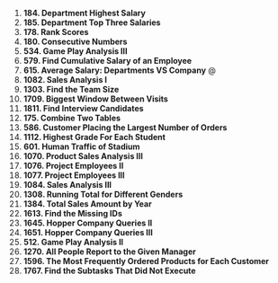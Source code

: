 1. **184. Department Highest Salary**
2. **185. Department Top Three Salaries**
3. **178. Rank Scores**
4. **180. Consecutive Numbers**
5. **534. Game Play Analysis III**
6. **579. Find Cumulative Salary of an Employee**
7. **615. Average Salary: Departments VS Company** @
8. **1082. Sales Analysis I**
9. **1303. Find the Team Size**
10. **1709. Biggest Window Between Visits**
11. **1811. Find Interview Candidates**
12. **175. Combine Two Tables**
13. **586. Customer Placing the Largest Number of Orders**
14. **1112. Highest Grade For Each Student**
15. **601. Human Traffic of Stadium**
16. **1070. Product Sales Analysis III**
17. **1076. Project Employees II**
18. **1077. Project Employees III**
19. **1084. Sales Analysis III**
20. **1308. Running Total for Different Genders**
21. **1384. Total Sales Amount by Year**
22. **1613. Find the Missing IDs**
23. **1645. Hopper Company Queries II**
24. **1651. Hopper Company Queries III**
25. **512. Game Play Analysis II**
26. **1270. All People Report to the Given Manager**
27. **1596. The Most Frequently Ordered Products for Each Customer**
28. **1767. Find the Subtasks That Did Not Execute**
